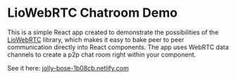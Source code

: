 # LioWebRTC Chatroom Demo

This is a simple React app created to demonstrate the possibilities of the [LioWebRTC](https://github.com/lazorfuzz/liowebrtc) library, which makes it easy to bake peer to peer communication directly into React components. The app uses WebRTC data channels to create a p2p chat room right within your component. 

See it here: [jolly-bose-1b08cb.netlify.com](jolly-bose-1b08cb.netlify.com)
